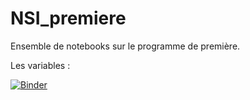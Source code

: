 # NSI_premiere
Ensemble de notebooks sur le programme de première.

Les variables :

[![Binder](https://mybinder.org/badge_logo.svg)](https://mybinder.org/v2/gh/fontainedeseaux/NSI_premiere/main?filepath=les_variables%2Fbases_python.ipynb)

